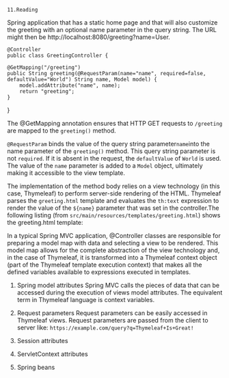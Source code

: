```11.Reading```

Spring application that has a static home page and that will also 
customize the greeting with an optional name parameter in the query string. The URL might then be http://localhost:8080/greeting?name=User.


    @Controller
    public class GreetingController {

	@GetMapping("/greeting")
	public String greeting(@RequestParam(name="name", required=false, defaultValue="World") String name, Model model) {
		model.addAttribute("name", name);
		return "greeting";
	}
}

The @GetMapping annotation ensures that HTTP GET requests to ```/greeting ```are mapped to the ```greeting()``` method.

```@RequestParam``` binds the value of the query string parameter``` name ```into the name parameter of the ```greeting()``` method. This query string parameter is not ```required```. If it is absent in the request, the ```defaultValue``` of ```World``` is used. The value of the ```name``` parameter is added to a ```Model``` object, ultimately making it accessible to the view template.

The implementation of the method body relies on a view technology (in this case, Thymeleaf) to perform server-side rendering of the HTML. Thymeleaf parses the ```greeting.html``` template and evaluates the ```th:text``` expression to render the value of the ```${name}``` parameter that was set in the controller.The following listing (from ```src/main/resources/templates/greeting.html```) shows the greeting.html template:

In a typical Spring MVC application, @Controller classes are responsible for preparing a model map with data and selecting a view to be rendered. This model map allows for the complete abstraction of the view technology and, in the case of Thymeleaf, it is transformed into a Thymeleaf context object (part of the Thymeleaf template execution context) that makes all the defined variables available to expressions executed in templates.

1. Spring model attributes
Spring MVC calls the pieces of data that can be accessed during the execution of views model attributes. The equivalent term in Thymeleaf language is context variables.

2. Request parameters
Request parameters can be easily accessed in Thymeleaf views. Request parameters are passed from the client to server like:
    ```https://example.com/query?q=Thymeleaf+Is+Great!```

3. Session attributes
4. ServletContext attributes
5. Spring beans